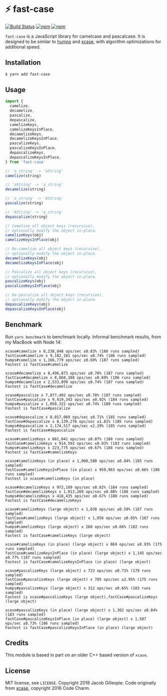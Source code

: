 # ⚡ fast-case

[![Build Status](https://github.com/jacobwgillespie/fast-case/workflows/CI/badge.svg)](https://github.com/jacobwgillespie/fast-case/actions)
[![npm](https://badgen.net/npm/dm/fast-case)](https://www.npmjs.com/package/fast-case)
[![npm](https://badgen.net/npm/v/fast-case)](https://www.npmjs.com/package/fast-case)

`fast-case` is a JavaScript library for camelcase and pascalcase. It is designed to be similar to [humps][0] and [xcase][1], with algorithm optimizations for additional speed.

## Installation

```bash
$ yarn add fast-case
```

## Usage

```javascript
import {
  camelize,
  decamelize,
  pascalize,
  depascalize,
  camelizeKeys,
  camelizeKeysInPlace,
  decamelizeKeys,
  decamelizeKeysInPlace,
  pascalizeKeys,
  pascalizeKeysInPlace,
  depascalizeKeys,
  depascalizeKeysInPlace,
} from 'fast-case'

// 'a_string' -> 'aString'
camelize(string)

// 'aString' -> 'a_string'
decamelize(string)

// 'a_string' -> 'AString'
pascalize(string)

// 'AString' -> 'a_string'
depascalize(string)

// Camelize all object keys (recursive),
// optionally modify the object in-place.
camelizeKeys(obj)
camelizeKeysInPlace(obj)

// De-camelize all object keys (recursive),
// optionally modify the object in-place.
decamelizeKeys(obj)
decamelizeKeysInPlace(obj)

// Pascalize all object keys (recursive),
// optionally modify the object in-place.
pascalizeKeys(obj)
pascalizeKeysInPlace(obj)

// De-pascalize all object keys (recursive),
// optionally modify the object in-place.
depascalizeKeys(obj)
depascalizeKeysInPlace(obj)
```

## Benchmark

Run `yarn benchmark` to benchmark locally. Informal benchmark results, from my MacBook with Node 14:

```
xcase#camelize x 8,238,848 ops/sec ±0.83% (186 runs sampled)
fastCase#camelize x 9,182,181 ops/sec ±0.74% (186 runs sampled)
humps#camelize x 1,166,779 ops/sec ±0.69% (187 runs sampled)
Fastest is fastCase#camelize

xcase#decamelize x 8,496,873 ops/sec ±0.70% (187 runs sampled)
fastCase#decamelize x 8,868,108 ops/sec ±0.69% (186 runs sampled)
humps#decamelize x 2,533,899 ops/sec ±0.74% (187 runs sampled)
Fastest is fastCase#decamelize

xcase#pascalize x 7,877,402 ops/sec ±0.78% (187 runs sampled)
fastCase#pascalize x 9,419,343 ops/sec ±0.92% (184 runs sampled)
humps#pascalize x 1,050,322 ops/sec ±0.74% (189 runs sampled)
Fastest is fastCase#pascalize

xcase#depascalize x 8,017,069 ops/sec ±0.71% (185 runs sampled)
fastCase#depascalize x 8,139,276 ops/sec ±1.81% (185 runs sampled)
humps#depascalize x 2,174,517 ops/sec ±2.29% (185 runs sampled)
Fastest is fastCase#depascalize

xcase#camelizeKeys x 881,041 ops/sec ±0.87% (188 runs sampled)
fastCase#camelizeKeys x 914,592 ops/sec ±0.93% (183 runs sampled)
humps#camelizeKeys x 223,775 ops/sec ±0.67% (188 runs sampled)
Fastest is fastCase#camelizeKeys

xcase#camelizeKeys (in place) x 1,000,580 ops/sec ±0.84% (185 runs sampled)
fastCase#camelizeKeysInPlace (in place) x 959,963 ops/sec ±0.66% (188 runs sampled)
Fastest is xcase#camelizeKeys (in place)

xcase#decamelizeKeys x 972,189 ops/sec ±0.82% (184 runs sampled)
fastCase#decamelizeKeys x 1,013,269 ops/sec ±0.80% (186 runs sampled)
humps#decamelizeKeys x 418,435 ops/sec ±0.67% (188 runs sampled)
Fastest is fastCase#decamelizeKeys

xcase#camelizeKeys (large object) x 1,038 ops/sec ±0.59% (187 runs sampled)
fastCase#camelizeKeys (large object) x 1,056 ops/sec ±0.65% (187 runs sampled)
humps#camelizeKeys (large object) x 260 ops/sec ±0.66% (182 runs sampled)
Fastest is fastCase#camelizeKeys (large object)

xcase#camelizeKeys (in place) (large object) x 869 ops/sec ±0.93% (175 runs sampled)
fastCase#camelizeKeysInPlace (in place) (large object) x 1,145 ops/sec ±0.77% (187 runs sampled)
Fastest is fastCase#camelizeKeysInPlace (in place) (large object)

xcase#pascalizeKeys (large object) x 723 ops/sec ±0.71% (179 runs sampled)
fastCase#pascalizeKeys (large object) x 705 ops/sec ±2.95% (175 runs sampled)
humps#pascalizeKeys (large object) x 312 ops/sec ±0.65% (183 runs sampled)
Fastest is xcase#pascalizeKeys (large object),fastCase#pascalizeKeys (large object)

xcase#pascalizeKeys (in place) (large object) x 1,302 ops/sec ±0.84% (183 runs sampled)
fastCase#pascalizeKeysInPlace (in place) (large object) x 1,587 ops/sec ±0.73% (186 runs sampled)
Fastest is fastCase#pascalizeKeysInPlace (in place) (large object)
```

## Credits

This module is based in part on an older C++ based version of `xcase`.

## License

MIT license, see `LICENSE`. Copyright 2018 Jacob Gillespie. Code originally from [xcase][1], copyright 2016 Code Charm.

[0]: https://github.com/domchristie/humps
[1]: https://github.com/encharm/xcase
